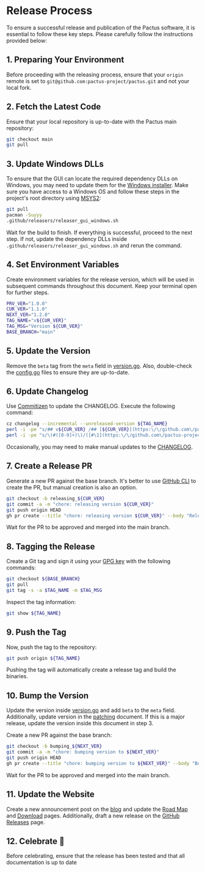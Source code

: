 # Release Process

To ensure a successful release and publication of the Pactus software, it is essential to follow these key steps.
Please carefully follow the instructions provided below:

## 1. Preparing Your Environment

Before proceeding with the releasing process,
ensure that your `origin` remote is set to `git@github.com:pactus-project/pactus.git` and not your local fork.

## 2. Fetch the Latest Code

Ensure that your local repository is up-to-date with the Pactus main repository:

```bash
git checkout main
git pull
```

## 3. Update Windows DLLs

To ensure that the GUI can locate the required dependency DLLs on Windows,
you may need to update them for the [Windows installer](../.github/releasers/releaser_gui_windows.sh).
Make sure you have access to a Windows OS and follow these steps in the project's root directory using [MSYS2](https://www.msys2.org/):

```bash
git pull
pacman -Suyyy
.github/releasers/releaser_gui_windows.sh
```

Wait for the build to finish. If everything is successful, proceed to the next step.
If not, update the dependency DLLs inside `.github/releasers/releaser_gui_windows.sh` and rerun the command.

## 4. Set Environment Variables

Create environment variables for the release version, which will be used in subsequent commands throughout this document.
Keep your terminal open for further steps.

```bash
PRV_VER="1.0.0"
CUR_VER="1.1.0"
NEXT_VER="1.2.0"
TAG_NAME="v${CUR_VER}"
TAG_MSG="Version ${CUR_VER}"
BASE_BRANCH="main"
```

## 5. Update the Version

Remove the `beta` tag from the `meta` field in [version.go](../version/version.go).
Also, double-check the [config.go](../config/config.go) files to ensure they are up-to-date.

## 6. Update Changelog

Use [Commitizen](https://github.com/commitizen-tools/commitizen) to update the CHANGELOG. Execute the following command:

```bash
cz changelog --incremental --unreleased-version ${TAG_NAME}
perl -i -pe "s/## v${CUR_VER} /## [${CUR_VER}](https:\/\/github.com\/pactus-project\/pactus\/compare\/v${PRV_VER}...v${CUR_VER}) /g" CHANGELOG.md
perl -i -pe "s/\(#([0-9]+)\)/([#\1](https:\/\/github.com\/pactus-project\/pactus\/pull\/\1))/g" CHANGELOG.md
```

Occasionally, you may need to make manual updates to the [CHANGELOG](../CHANGELOG.md).

## 7. Create a Release PR

Generate a new PR against the base branch.
It's better to use [GitHub CLI](https://github.com/cli/cli/) to create the PR, but manual creation is also an option.

```bash
git checkout -b releasing_${CUR_VER}
git commit -a -m "chore: releasing version ${CUR_VER}"
git push origin HEAD
gh pr create --title "chore: releasing version ${CUR_VER}" --body "Releasing version ${CUR_VER}" --base ${BASE_BRANCH}
```

Wait for the PR to be approved and merged into the main branch.

## 8. Tagging the Release

Create a Git tag and sign it using your [GPG key](https://docs.github.com/en/authentication/managing-commit-signature-verification/about-commit-signature-verification) with the following commands:

```bash
git checkout ${BASE_BRANCH}
git pull
git tag -s -a $TAG_NAME -m $TAG_MSG
```

Inspect the tag information:

```bash
git show ${TAG_NAME}
```

## 9. Push the Tag

Now, push the tag to the repository:

```bash
git push origin ${TAG_NAME}
```

Pushing the tag will automatically create a release tag and build the binaries.

## 10. Bump the Version

Update the version inside [version.go](../version/version.go) and add `beta` to the `meta` field.
Additionally, update version in the [patching](./patching.md) document.
If this is a major release, update the version inside this document in step 3.

Create a new PR against the base branch:

```bash
git checkout -b bumping_${NEXT_VER}
git commit -a -m "chore: bumping version to ${NEXT_VER}"
git push origin HEAD
gh pr create --title "chore: bumping version to ${NEXT_VER}" --body "Bumping version to ${NEXT_VER}" --base ${BASE_BRANCH}
```

Wait for the PR to be approved and merged into the main branch.

## 11. Update the Website

Create a new announcement post on the
[blog](https://pactus.org/blog/) and update the
[Road Map](https://pactus.org/about/roadmap/) and
[Download](https://pactus.org/download/) pages.
Additionally, draft a new release on the
[GitHub Releases](https://github.com/pactus-project/pactus/releases) page.

## 12. Celebrate 🎉

Before celebrating, ensure that the release has been tested and that all documentation is up to date
